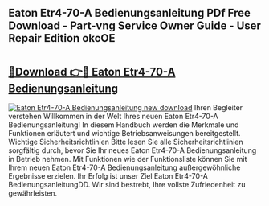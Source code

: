 ## Eaton Etr4-70-A Bedienungsanleitung PDf Free Download - Part-vng Service Owner Guide - User Repair Edition okcOE

# <h2><a href="http://df41dln.blite.top/?on=Eaton+Etr4-70-A+Bedienungsanleitung">🔗Download 👉🔴 Eaton Etr4-70-A Bedienungsanleitung</a></h2>

[![Eaton Etr4-70-A Bedienungsanleitung new download](https://i.imgur.com/lujVjoI.png)](http://df41dln.blite.top/?on=Eaton+Etr4-70-A+Bedienungsanleitung)
Ihren Begleiter verstehen Willkommen in der Welt Ihres neuen Eaton Etr4-70-A Bedienungsanleitung! In diesem Handbuch werden die Merkmale und Funktionen erläutert und wichtige Betriebsanweisungen bereitgestellt. Wichtige Sicherheitsrichtlinien Bitte lesen Sie alle Sicherheitsrichtlinien sorgfältig durch, bevor Sie Ihr neues Eaton Etr4-70-A Bedienungsanleitung in Betrieb nehmen. Mit Funktionen wie der Funktionsliste können Sie mit Ihrem neuen Eaton Etr4-70-A Bedienungsanleitung außergewöhnliche Ergebnisse erzielen. Ihr Erfolg ist unser Ziel Eaton Etr4-70-A BedienungsanleitungDD. Wir sind bestrebt, Ihre vollste Zufriedenheit zu gewährleisten.
